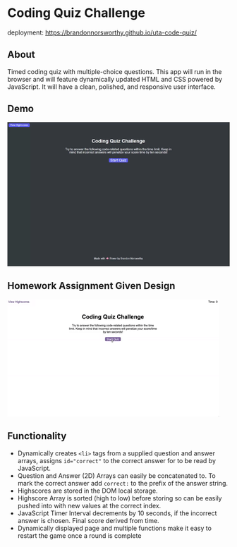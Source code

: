 # Coding Quiz Challenge

deployment: https://brandonnorsworthy.github.io/uta-code-quiz/

## About
Timed coding quiz with multiple-choice questions. This app will run in the browser and will feature dynamically updated HTML and CSS powered by JavaScript. It will have a clean, polished, and responsive user interface.

## Demo
![gif of demo](/assets/images/demo_desktop.gif)

## Homework Assignment Given Design

![Given Design](./assets/images/given.gif)

## Functionality
- Dynamically creates ```<li>``` tags from a supplied question and answer arrays, assigns ```id="correct"``` to the correct answer for to be read by JavaScript.
- Question and Answer (2D) Arrays can easily be concatenated to. To mark the correct answer add ```correct:``` to the prefix of the answer string.
- Highscores are stored in the DOM local storage.
- Highscore Array is sorted (high to low) before storing so can be easily pushed into with new values at the correct index.
- JavaScript Timer Interval decrements by 10 seconds, if the incorrect answer is chosen. Final score derived from time.
- Dynamically displayed page and multiple functions make it easy to restart the game once a round is complete